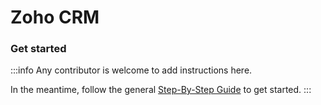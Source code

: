 # Zoho CRM

### Get started

:::info
Any contributor is welcome to add instructions here. 

In the meantime, follow the general [Step-By-Step Guide](../reference/guide.md) to get started. 
:::